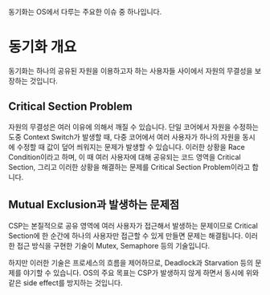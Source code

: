 동기화는 OS에서 다루는 주요한 이슈 중 하나입니다.

# 동기화 개요

동기화는 하나의 공유된 자원을 이용하고자 하는 사용자들 사이에서 자원의 무결성을 보장하는 것입니다. 

## Critical Section Problem

자원의 무결성은 여러 이유에 의해서 깨질 수 있습니다. 단일 코어에서 자원을 수정하는 도중 Context Switch가 발생할 때, 다중 코어에서 여러 사용자가 하나의 자원을 동시에 수정할 때 값이 덮어 씌워지는 문제가 발생할 수 있습니다. 이러한 상황을 Race Condition이라고 하며, 이 때 여러 사용자에 대해 공유되는 코드 영역을 Critical Section, 그리고 이러한 상황을 해결하는 문제를 Critical Section Problem이라고 합니다.

## Mutual Exclusion과 발생하는 문제점

CSP는 본질적으로 공유 영역에 여러 사용자가 접근해서 발생하는 문제이므로 Critical Section에 한 순간에 하나의 사용자만 접근할 수 있게 만들면 문제는 해결됩니다. 이러한 접근 방식을 구현한 기술이 Mutex, Semaphore 등의 기술입니다. 

하지만 이러한 기술은 프로세스의 흐름을 제어하므로, Deadlock과 Starvation 등의 문제를 야기할 수 있습니다. OS의 주요 목표는 CSP가 발생하지 않게 하면서 동시에 위와 같은 side effect를 방지하는 것입니다.


